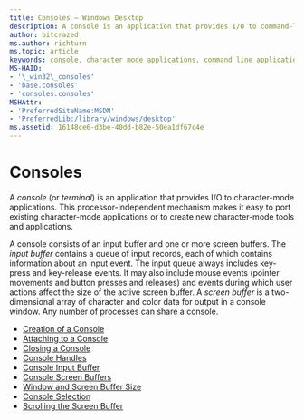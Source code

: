```yaml
---
title: Consoles – Windows Desktop 
description: A console is an application that provides I/O to command-line applications. 
author: bitcrazed
ms.author: richturn
ms.topic: article
keywords: console, character mode applications, command line applications, terminal applications, console api
MS-HAID:
- '\_win32\_consoles'
- 'base.consoles'
- 'consoles.consoles'
MSHAttr:
- 'PreferredSiteName:MSDN'
- 'PreferredLib:/library/windows/desktop'
ms.assetid: 16148ce6-d3be-40dd-b82e-50ea1df67c4e
---
```


# Consoles

A *console* (or *terminal*) is an application that provides I/O to character-mode applications. This processor-independent mechanism makes it easy to port existing character-mode applications or to create new character-mode tools and applications.

A console consists of an input buffer and one or more screen buffers. The *input buffer* contains a queue of input records, each of which contains information about an input event. The input queue always includes key-press and key-release events. It may also include mouse events (pointer movements and button presses and releases) and events during which user actions affect the size of the active screen buffer. A *screen buffer* is a two-dimensional array of character and color data for output in a console window. Any number of processes can share a console.

- [Creation of a Console](creation-of-a-console.md)
- [Attaching to a Console](attaching-to-a-console.md)
- [Closing a Console](closing-a-console.md)
- [Console Handles](console-handles.md)
- [Console Input Buffer](console-input-buffer.md)
- [Console Screen Buffers](console-screen-buffers.md)
- [Window and Screen Buffer Size](window-and-screen-buffer-size.md)
- [Console Selection](console-selection.md)
- [Scrolling the Screen Buffer](scrolling-the-screen-buffer.md)
